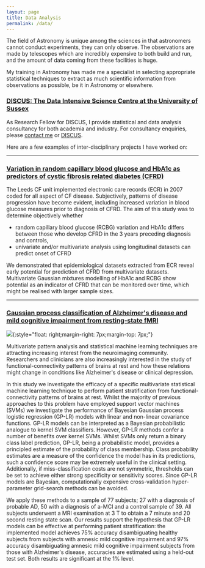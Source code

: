```yaml
---
layout: page
title: Data Analysis
permalink: /data/
---
```

The field of Astronomy is unique among the sciences in that astronomers cannot conduct experiments, they can only observe. The observations are made by telescopes which are incredibly expensive to both build and run, and the amount of data coming from these facilities is huge.
 
My training in Astronomy has made me a specialist in selecting appropriate statistical techniques to extract as much scientific information from observations as possible, be it in Astronomy or elsewhere.

### [DISCUS: The Data Intensive Science Centre at the University of Sussex](http://www.sussex.ac.uk/discus/)
As Research Fellow for DISCUS, I provide statistical and data analysis consultancy for both academia and industry. For consultancy enquiries,
 please [contact me](../contact/index.html) or [DISCUS](http://www.sussex.ac.uk/discus/contact).


Here are a few examples of inter-disciplinary projects I have worked on:

- - - 


### [Variation in random capillary blood glucose and HbA1c as predictors of cystic fibrosis related diabetes (CFRD)](http://www.cysticfibrosisjournal.com/article/S1569-1993(15)30348-9/pdf)
The Leeds CF unit implemented electronic care records (ECR) in 2007
coded for all aspect of CF disease. Subjectively, patterns of disease progression have
become evident, including increased variation in blood glucose measures prior to
diagnosis of CFRD. The aim of this study was to determine objectively whether

* random capillary blood glucose (RCBG) variation and HbA1c differs between
those who develop CFRD in the 3 years preceding diagnosis and controls,
* univariate and/or multivariate analysis using longitudinal datasets can predict
onset of CFRD

We demonstrated that epidemiological datasets extracted from ECR reveal early potential
for prediction of CFRD from multivariate datasets. Multivariate Gaussian mixtures
modelling of HbA1c and RCBG show potential as an indicator of CFRD that can
be monitored over time, which might be realised with larger sample sizes.

- - -

### [Gaussian process classification of Alzheimer's disease and mild cognitive impairment from resting-state fMRI](https://doi.org/10.1016/j.neuroimage.2015.02.037)

![](../Figures/GP_neuro.jpg){:style="float: right;margin-right: 7px;margin-top: 7px;"}


Multivariate pattern analysis and statistical machine learning techniques are attracting increasing interest from the 
neuroimaging community. Researchers and clinicians are also increasingly interested in the study of 
functional-connectivity patterns of brains at rest and how these relations might change in conditions like Alzheimer's 
disease or clinical depression.
 
In this study we investigate the efficacy of a specific multivariate statistical machine
 learning technique to perform patient stratification from functional-connectivity patterns of brains at rest. Whilst 
 the majority of previous approaches to this problem have employed support vector machines (SVMs) we investigate the 
 performance of Bayesian Gaussian process logistic regression (GP-LR) models with linear and non-linear 
 covariance functions. GP-LR models can be interpreted as a Bayesian probabilistic analogue to kernel SVM classifiers.
  However, GP-LR methods confer a number of benefits over kernel SVMs. Whilst SVMs only return a binary class 
  label prediction, GP-LR, being a probabilistic model, provides a principled estimate of the probability of 
  class membership. Class probability estimates are a measure of the confidence the model has in its predictions, 
  such a confidence score may be extremely useful in the clinical setting. Additionally, if miss-classification costs 
  are not symmetric, thresholds can be set to achieve either strong specificity or sensitivity scores. Since GP-LR models are Bayesian, computationally expensive cross-validation hyper-parameter grid-search methods can 
   be avoided.
    
We apply these methods to a sample of 77 subjects; 27 with a diagnosis of probable AD, 50 with a diagnosis of 
a-MCI and a control sample of 39. All subjects underwent a MRI examination at 3 T to obtain a 7 minute and 20 second 
resting state scan. Our results support the hypothesis that GP-LR models can be effective at performing patient 
stratification: the implemented model achieves 75% accuracy disambiguating healthy subjects from subjects with amnesic 
mild cognitive impairment and 97% accuracy disambiguating amnesic mild cognitive impairment subjects from those with 
Alzheimer's disease, accuracies are estimated using a held-out test set. Both results are significant at the 1% level.